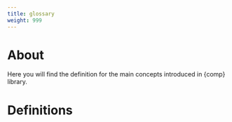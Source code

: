 ```yaml
---
title: glossary
weight: 999
---
```


# About

Here you will find the definition for the main concepts introduced in {comp} library.

# Definitions


